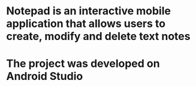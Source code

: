 # Notepad is an interactive mobile application that allows users to create, modify and delete text notes
# The project was developed on Android Studio
